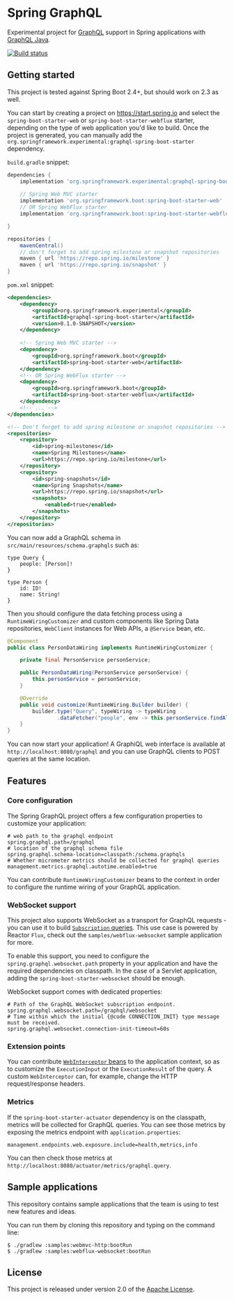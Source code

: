 # Spring GraphQL

Experimental project for [GraphQL](https://graphql.org/) support in Spring applications with [GraphQL Java](https://github.com/graphql-java/graphql-java).

[![Build status](https://ci.spring.io/api/v1/teams/spring-graphql/pipelines/spring-graphql/jobs/build/badge)](https://ci.spring.io/teams/spring-graphql/pipelines/spring-graphql)


## Getting started

This project is tested against Spring Boot 2.4+, but should work on 2.3 as well.

You can start by creating a project on https://start.spring.io and select the `spring-boot-starter-web` or `spring-boot-starter-webflux` starter,
depending on the type of web application you'd like to build. Once the project is generated, you can manually add the
`org.springframework.experimental:graphql-spring-boot-starter` dependency.

`build.gradle` snippet:
```groovy
dependencies {
    implementation 'org.springframework.experimental:graphql-spring-boot-starter:0.1.0-SNAPSHOT'
    
    // Spring Web MVC starter
    implementation 'org.springframework.boot:spring-boot-starter-web'
    // OR Spring WebFlux starter
    implementation 'org.springframework.boot:spring-boot-starter-webflux'

} 

repositories {
    mavenCentral()
    // don't forget to add spring milestone or snapshot repositories
    maven { url 'https://repo.spring.io/milestone' }
    maven { url 'https://repo.spring.io/snapshot' }
}
``` 

`pom.xml` snippet:
```xml
<dependencies>
    <dependency>
        <groupId>org.springframework.experimental</groupId>
        <artifactId>graphql-spring-boot-starter</artifactId>
        <version>0.1.0-SNAPSHOT</version>
    </dependency>
    
    <!-- Spring Web MVC starter -->
    <dependency>
        <groupId>org.springframework.boot</groupId>
        <artifactId>spring-boot-starter-web</artifactId>
    </dependency>
    <!-- OR Spring WebFlux starter -->
    <dependency>
        <groupId>org.springframework.boot</groupId>
        <artifactId>spring-boot-starter-webflux</artifactId>
    </dependency>
    <!-- ... -->
</dependencies>

<!-- Don't forget to add spring milestone or snapshot repositories -->
<repositories>
    <repository>
        <id>spring-milestones</id>
        <name>Spring Milestones</name>
        <url>https://repo.spring.io/milestone</url>
    </repository>
    <repository>
        <id>spring-snapshots</id>
        <name>Spring Snapshots</name>
        <url>https://repo.spring.io/snapshot</url>
        <snapshots>
            <enabled>true</enabled>
        </snapshots>
    </repository>
</repositories>
```

You can now add a GraphQL schema in `src/main/resources/schema.graphqls` such as:

```
type Query {
    people: [Person]!
}

type Person {
    id: ID!
    name: String!
}
```

Then you should configure the data fetching process using a `RuntimeWiringCustomizer` and custom components like
Spring Data repositories, `WebClient` instances for Web APIs, a `@Service` bean, etc. 

```java
@Component
public class PersonDataWiring implements RuntimeWiringCustomizer {

	private final PersonService personService;

	public PersonDataWiring(PersonService personService) {
		this.personService = personService;
	}

	@Override
	public void customize(RuntimeWiring.Builder builder) {
		builder.type("Query", typeWiring -> typeWiring
				.dataFetcher("people", env -> this.personService.findAll()));
	}
}
```

You can now start your application!
A GraphiQL web interface is available at `http://localhost:8080/graphql` and you can use GraphQL clients
to POST queries at the same location.


## Features

### Core configuration
The Spring GraphQL project offers a few configuration properties to customize your application: 

````properties
# web path to the graphql endpoint
spring.graphql.path=/graphql
# location of the graphql schema file
spring.graphql.schema-location=classpath:/schema.graphqls
# Whether micrometer metrics should be collected for graphql queries
management.metrics.graphql.autotime.enabled=true
````

You can contribute `RuntimeWiringCustomizer` beans to the context in order to configure the runtime wiring of your GraphQL application.

### WebSocket support

This project also supports WebSocket as a transport for GraphQL requests - you can use it to build [`Subscription` queries](http://spec.graphql.org/draft/#sec-Subscription).
This use case is powered by Reactor `Flux`, check out the `samples/webflux-websocket` sample application for more.

To enable this support, you need to configure the `spring.graphql.websocket.path` property in your application
and have the required dependencies on classpath. In the case of a Servlet application, adding the `spring-boot-starter-websocket` should be enough. 

WebSocket support comes with dedicated properties:

````properties
# Path of the GraphQL WebSocket subscription endpoint.
spring.graphql.websocket.path=/graphql/websocket
# Time within which the initial {@code CONNECTION_INIT} type message must be received.
spring.graphql.websocket.connection-init-timeout=60s
````

### Extension points

You can contribute [`WebInterceptor` beans](https://github.com/spring-projects-experimental/spring-graphql/blob/master/spring-graphql-web/src/main/java/org/springframework/graphql/WebInterceptor.java)
to the application context, so as to customize the `ExecutionInput` or the `ExecutionResult` of the query.
A custom `WebInterceptor` can, for example, change the HTTP request/response headers.  

### Metrics

If the `spring-boot-starter-actuator` dependency is on the classpath, metrics will be collected for GraphQL queries.
You can see those metrics by exposing the metrics endpoint with `application.properties`:
```properties
management.endpoints.web.exposure.include=health,metrics,info
```

You can then check those metrics at `http://localhost:8080/actuator/metrics/graphql.query`.


## Sample applications

This repository contains sample applications that the team is using to test new features and ideas.

You can run them by cloning this repository and typing on the command line:

```shell script
$ ./gradlew :samples:webmvc-http:bootRun
$ ./gradlew :samples:webflux-websocket:bootRun
```


## License

This project is released under version 2.0 of the [Apache License](https://www.apache.org/licenses/LICENSE-2.0).
